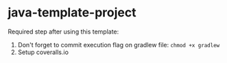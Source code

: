 # java-template-project

Required step after using this template:

1) Don't forget to commit execution flag on gradlew file: `chmod +x gradlew`
2) Setup coveralls.io